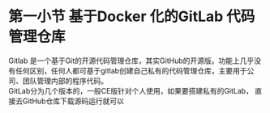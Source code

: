 # 第一小节 基于Docker 化的GitLab 代码管理仓库  
    
   Gitlab 是一个基于Git的开源代码管理仓库，其实GitHub的开源版。功能上几乎没有任何区别，任何人都可基于gitlab创建自己私有的代码管理仓库，主要用于公司、团队管理内部的程序代码。  
     GitLab分为几个版本的，一般CE版针对个人使用，如果要搭建私有的GitLab， 直接去GitHub仓库下载源码运行就可以  
     
